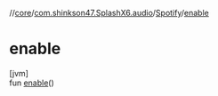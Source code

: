 //[core](../../../index.md)/[com.shinkson47.SplashX6.audio](../index.md)/[Spotify](index.md)/[enable](enable.md)

# enable

[jvm]\
fun [enable](enable.md)()
